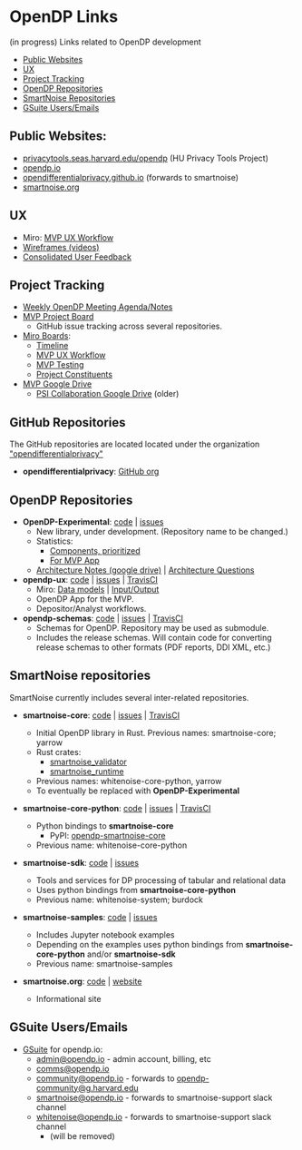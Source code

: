 # OpenDP Links
(in progress)
Links related to OpenDP development
- [Public Websites](#public-websites)
- [UX](#ux)
- [Project Tracking](#project-tracking)
- [OpenDP Repositories](#opendp-repositories)
- [SmartNoise Repositories](#smartnoise-repositories)
- [GSuite Users/Emails](#gsuite-usersemails)

## Public Websites:
- [privacytools.seas.harvard.edu/opendp](https://privacytools.seas.harvard.edu/opendp) (HU Privacy Tools Project)
- [opendp.io](https://projects.iq.harvard.edu/opendp)
- [opendifferentialprivacy.github.io](http://opendifferentialprivacy.github.io/) (forwards to smartnoise)
- [smartnoise.org](smartnoise.org)


## UX
- Miro: [MVP UX Workflow](https://miro.com/app/board/o9J_kj6tycQ=/)
- [Wireframes (videos)](https://drive.google.com/drive/u/1/folders/1IFE8mmcCg4ROomP-ADWvdaZzJgutmgdj)
- [Consolidated User Feedback](https://docs.google.com/presentation/d/1_BNWqttrkqzUCcubh5zYtLyir97Lj4lzBbS6SMz9QaE/edit#slide=id.p)

## Project Tracking

- [Weekly OpenDP Meeting Agenda/Notes](https://docs.google.com/document/d/10M5EceKtSAWA0czgIpLYG2jxCbzgXyKxT0HQjqvFdlQ/edit)
- [MVP Project Board](https://github.com/orgs/opendifferentialprivacy/projects/2)
  - GitHub issue tracking across several repositories.
- [Miro Boards](https://miro.com/):
  - [Timeline](https://miro.com/app/board/o9J_kiQ6j90=/)
  - [MVP UX Workflow](https://miro.com/app/board/o9J_kj6tycQ=/)
  - [MVP Testing](https://miro.com/app/board/o9J_kiOSrqU=/)
  - [Project Constituents](https://miro.com/app/board/o9J_kiAGSws=/)
- [MVP Google Drive](https://drive.google.com/drive/u/1/folders/0AHJNRfEnaIS2Uk9PVA)
  - [PSI Collaboration Google Drive](https://drive.google.com/drive/u/1/folders/0AL0Zu-Y8rawGUk9PVA) (older)

## GitHub Repositories

The GitHub repositories are located located under the organization ["opendifferentialprivacy"](https://github.com/opendifferentialprivacy)
- **opendifferentialprivacy**: [GitHub org](https://github.com/opendifferentialprivacy)


## OpenDP Repositories

  - **OpenDP-Experimental**: [code](https://github.com/opendifferentialprivacy/OpenDP-Experimental) | [issues](https://github.com/opendifferentialprivacy/OpenDP-Experimental/issues)
    - New library, under development. (Repository name to be changed.)
    - Statistics:
        - [Components, prioritized](https://docs.google.com/spreadsheets/d/132rAzbSDVCKqFZWeE-P8oOl9f23PzkvNwsrDV5LPkw4/edit#gid=0)
        - [For MVP App](https://docs.google.com/spreadsheets/d/1L-LWTf7PMZBbCuQxSbAFQkZKEtb6AgsK3qF6lwY_xrA/edit#gid=0)
    - [Architecture Notes (google drive)](https://drive.google.com/drive/u/1/folders/1KBLbpg8G2jGstaCCqWXYw0sf9F1IR6Rn) | [Architecture Questions](https://docs.google.com/document/d/11ZX0Zb3XxVQdtXrkgIf4pwiay-IiH0x8iaa5NpHRCWA/edit)
  - **opendp-ux**: [code](https://github.com/opendifferentialprivacy/opendp-ux) | [issues](https://github.com/opendifferentialprivacy/opendp-ux/issues) | [TravisCI](https://travis-ci.com/github/opendifferentialprivacy/opendp-ux)
    - Miro: [Data models](https://miro.com/app/board/o9J_kjGaN7E=/) | [Input/Output](https://miro.com/app/board/o9J_kiJHr4g=/)
    - OpenDP App for the MVP.
    - Depositor/Analyst workflows.
  - **opendp-schemas**: [code](https://github.com/opendifferentialprivacy/opendp-schemas) | [issues](https://github.com/opendifferentialprivacy/opendp-schemas/issues) | [TravisCI](https://travis-ci.com/github/opendifferentialprivacy/opendp-schemas)
    - Schemas for OpenDP. Repository may be used as submodule.
    - Includes the release schemas. Will contain code for converting release schemas to other formats (PDF reports, DDI XML, etc.)


## SmartNoise repositories

SmartNoise currently includes several inter-related repositories.

  - **smartnoise-core**: [code](https://github.com/opendifferentialprivacy/smartnoise-core) | [issues](https://github.com/opendifferentialprivacy/smartnoise-core/issues) | [TravisCI](https://travis-ci.com/github/opendifferentialprivacy/smartnoise-core)
    - Initial OpenDP library in Rust. Previous names: smartnoise-core; yarrow
    - Rust crates:
        - [smartnoise_validator](https://crates.io/crates/smartnoise_validator)
        - [smartnoise_runtime](https://crates.io/crates/smartnoise_runtime)
    - Previous names: whitenoise-core-python, yarrow
    - To eventually be replaced with **OpenDP-Experimental**

  - **smartnoise-core-python**: [code](https://github.com/opendifferentialprivacy/smartnoise-core-python) | [issues](https://github.com/opendifferentialprivacy/smartnoise-core-python/issues) | [TravisCI](https://travis-ci.com/github/opendifferentialprivacy/smartnoise-core)
    - Python bindings to **smartnoise-core**
        - PyPI: [opendp-smartnoise-core](https://pypi.org/project/opendp-smartnoise-core/)
    - Previous name: whitenoise-core-python
  - **smartnoise-sdk**: [code](https://github.com/opendifferentialprivacy/smartnoise-sdk) | [issues](https://github.com/opendifferentialprivacy/smartnoise-sdk/issues)
    - Tools and services for DP processing of tabular and relational data
    - Uses python bindings from **smartnoise-core-python**
    - Previous name: whitenoise-system; burdock
  - **smartnoise-samples**: [code](https://github.com/opendifferentialprivacy/smartnoise-samples) | [issues](https://github.com/opendifferentialprivacy/smartnoise-samples/issues)
    - Includes Jupyter notebook examples
    - Depending on the examples uses python bindings from **smartnoise-core-python** and/or **smartnoise-sdk**
    - Previous name: smartnoise-samples
  - **smartnoise.org**: [code](https://github.com/opendifferentialprivacy/smartnoise.org) | [website](https://smartnoise.org)
    - Informational site

## GSuite Users/Emails

- [GSuite](https://admin.google.com/) for opendp.io:
  - admin@opendp.io  - admin account, billing, etc
  - comms@opendp.io
  - community@opendp.io - forwards to opendp-community@g.harvard.edu
  - smartnoise@opendp.io - forwards to smartnoise-support slack channel
  - whitenoise@opendp.io - forwards to smartnoise-support slack channel
    - (will be removed)
